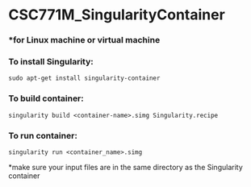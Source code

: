 # CSC771M_SingularityContainer
### *for Linux machine or virtual machine

### To install Singularity:
`sudo apt-get install singularity-container`
### To build container:
`singularity build <container-name>.simg Singularity.recipe`
### To run container:
`singularity run <container_name>.simg`

*make sure your input files are in the same directory as the Singularity container